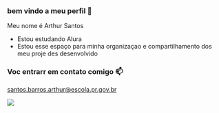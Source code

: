 ### bem vindo a meu perfil 💙

Meu nome  é  Arthur  Santos

- Estou estudando Alura
- Estou  esse espaço para minha  organizaçao e  compartilhamento dos meu proje des desenvolvido

### Voc  entrarr em contato comigo 📫

santos.barros.arthur@escola.pr.gov.br




![](https://media.tenor.com/uaJ0svqYQBQAAAAd/scarlet-witch-elizabeth-olsen.gif)
